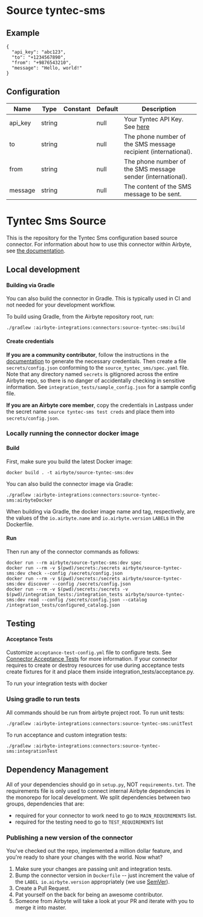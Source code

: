 # Source tyntec-sms

## Example
```
{
  "api_key": "abc123",
  "to": "+1234567890",
  "from": "+9876543210",
  "message": "Hello, world!"
}
```

## Configuration
| Name | Type | Constant | Default | Description |
| --- | --- | --- | --- | --- |
|api_key|string||null|Your Tyntec API Key. See <a href="https://www.tyntec.com/docs/docs-center-sms-api-quick-start">here</a>|
|to|string||null|The phone number of the SMS message recipient (international).|
|from|string||null|The phone number of the SMS message sender (international).|
|message|string||null|The content of the SMS message to be sent.|

# Tyntec Sms Source

This is the repository for the Tyntec Sms configuration based source connector.
For information about how to use this connector within Airbyte, see [the documentation](https://docs.airbyte.io/integrations/sources/tyntec-sms).

## Local development

#### Building via Gradle
You can also build the connector in Gradle. This is typically used in CI and not needed for your development workflow.

To build using Gradle, from the Airbyte repository root, run:
```
./gradlew :airbyte-integrations:connectors:source-tyntec-sms:build
```

#### Create credentials
**If you are a community contributor**, follow the instructions in the [documentation](https://docs.airbyte.io/integrations/sources/tyntec-sms)
to generate the necessary credentials. Then create a file `secrets/config.json` conforming to the `source_tyntec_sms/spec.yaml` file.
Note that any directory named `secrets` is gitignored across the entire Airbyte repo, so there is no danger of accidentally checking in sensitive information.
See `integration_tests/sample_config.json` for a sample config file.

**If you are an Airbyte core member**, copy the credentials in Lastpass under the secret name `source tyntec-sms test creds`
and place them into `secrets/config.json`.

### Locally running the connector docker image

#### Build
First, make sure you build the latest Docker image:
```
docker build . -t airbyte/source-tyntec-sms:dev
```

You can also build the connector image via Gradle:
```
./gradlew :airbyte-integrations:connectors:source-tyntec-sms:airbyteDocker
```
When building via Gradle, the docker image name and tag, respectively, are the values of the `io.airbyte.name` and `io.airbyte.version` `LABEL`s in
the Dockerfile.

#### Run
Then run any of the connector commands as follows:
```
docker run --rm airbyte/source-tyntec-sms:dev spec
docker run --rm -v $(pwd)/secrets:/secrets airbyte/source-tyntec-sms:dev check --config /secrets/config.json
docker run --rm -v $(pwd)/secrets:/secrets airbyte/source-tyntec-sms:dev discover --config /secrets/config.json
docker run --rm -v $(pwd)/secrets:/secrets -v $(pwd)/integration_tests:/integration_tests airbyte/source-tyntec-sms:dev read --config /secrets/config.json --catalog /integration_tests/configured_catalog.json
```
## Testing

#### Acceptance Tests
Customize `acceptance-test-config.yml` file to configure tests. See [Connector Acceptance Tests](https://docs.airbyte.io/connector-development/testing-connectors/connector-acceptance-tests-reference) for more information.
If your connector requires to create or destroy resources for use during acceptance tests create fixtures for it and place them inside integration_tests/acceptance.py.

To run your integration tests with docker

### Using gradle to run tests
All commands should be run from airbyte project root.
To run unit tests:
```
./gradlew :airbyte-integrations:connectors:source-tyntec-sms:unitTest
```
To run acceptance and custom integration tests:
```
./gradlew :airbyte-integrations:connectors:source-tyntec-sms:integrationTest
```

## Dependency Management
All of your dependencies should go in `setup.py`, NOT `requirements.txt`. The requirements file is only used to connect internal Airbyte dependencies in the monorepo for local development.
We split dependencies between two groups, dependencies that are:
* required for your connector to work need to go to `MAIN_REQUIREMENTS` list.
* required for the testing need to go to `TEST_REQUIREMENTS` list

### Publishing a new version of the connector
You've checked out the repo, implemented a million dollar feature, and you're ready to share your changes with the world. Now what?
1. Make sure your changes are passing unit and integration tests.
1. Bump the connector version in `Dockerfile` -- just increment the value of the `LABEL io.airbyte.version` appropriately (we use [SemVer](https://semver.org/)).
1. Create a Pull Request.
1. Pat yourself on the back for being an awesome contributor.
1. Someone from Airbyte will take a look at your PR and iterate with you to merge it into master.
